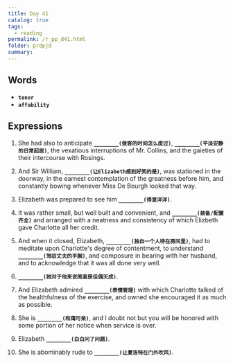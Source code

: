 ```yaml
---
title: Day 41
catalog: true
tags: 
  - reading
permalink: /r_pp_d41.html
folder: prdpjd
summary: 
---
```


## Words

-   <b data-toggle="tooltip" data-original-title="{{site.data.glossary.tenor}}">`tenor`</b>
-   <b data-toggle="tooltip" data-original-title="{{site.data.glossary.affability}}">`affability`</b>


## Expressions

1.  She had also to anticipate <b data-toggle="tooltip" data-original-title="{{site.data.answers.d41_a}}">`________(做客的时间怎么度过)`</b>, <b data-toggle="tooltip" data-original-title="{{site.data.answers.d41_a2}}">`________(平淡安静的日常起居)`</b>, the vexatious interruptions of Mr. Collins, and the gaieties of their intercourse with Rosings.

2.  And Sir William, <b data-toggle="tooltip" data-original-title="{{site.data.answers.d41_b}}">`________(让Elizabeth感到好笑的是)`</b>, was stationed in the doorway, in the earnest contemplation of the greatness before him, and constantly bowing whenever Miss De Bourgh looked that way.

3.  Elizabeth was prepared to see him <b data-toggle="tooltip" data-original-title="{{site.data.answers.d41_c}}">`________(得意洋洋)`</b>.

4.  It was rather small, but well built and convenient, and <b data-toggle="tooltip" data-original-title="{{site.data.answers.d41_d}}">`________(装备/配置齐全)`</b> and arranged with a neatness and consistency of which Elizbeth gave Charlotte all her credit.

5.  And when it closed, Elizabeth, <b data-toggle="tooltip" data-original-title="{{site.data.answers.d41_e}}">`________(独自一个人待在房间里)`</b>, had to meditate upon Charlotte's degree of contentment, to understand <b data-toggle="tooltip" data-original-title="{{site.data.answers.d41_e2}}">`________(驾驭丈夫的手腕)`</b>, and composure in bearing with her husband, and to acknowledge that it was all done very well.

6.  <b data-toggle="tooltip" data-original-title="{{site.data.answers.d41_f}}">`________(她对于他来说简直是佳偶天成)`</b>.

7.  And Elizabeth admired <b data-toggle="tooltip" data-original-title="{{site.data.answers.d41_g}}">`________(表情管理)`</b> with which Charlotte talked of the healthfulness of the exercise, and owned she encouraged it as much as possible.

8.  She is <b data-toggle="tooltip" data-original-title="{{site.data.answers.d41_h}}">`________(和蔼可亲)`</b>, and I doubt not but you will be honored with some portion of her notice when service is over.

9.  Elizabeth <b data-toggle="tooltip" data-original-title="{{site.data.answers.d41_i}}">`________(白白问了问题)`</b>.

10. She is abominably rude to <b data-toggle="tooltip" data-original-title="{{site.data.answers.d41_j}}">`________(让夏洛特在门外吹风)`</b>.
